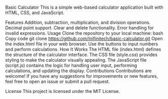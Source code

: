 Basic Calculator
This is a simple web-based calculator application built with HTML, CSS, and JavaScript.

Features
Addition, subtraction, multiplication, and division operations.
Decimal point support.
Clear and delete functionality.
Error handling for invalid expressions.
Usage
Clone the repository to your local machine:
bash
Copy code
git clone https://github.com/Inifinitech/basic-calculator.git
Open the index.html file in your web browser.
Use the buttons to input numbers and perform calculations.
How It Works
The HTML file (index.html) defines the structure of the calculator interface.
The CSS file (style.css) provides styling to make the calculator visually appealing.
The JavaScript file (script.js) contains the logic for handling user input, performing calculations, and updating the display.
Contributions
Contributions are welcome! If you have any suggestions for improvements or new features, feel free to open an issue or submit a pull request.

License
This project is licensed under the MIT License.
